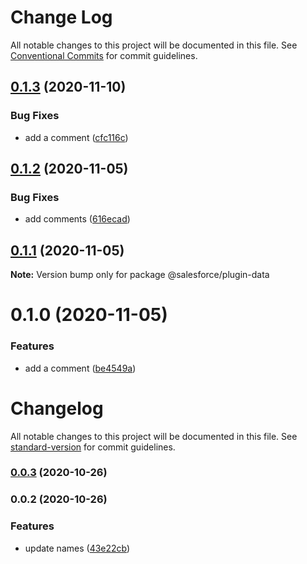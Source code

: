 # Change Log

All notable changes to this project will be documented in this file.
See [Conventional Commits](https://conventionalcommits.org) for commit guidelines.

## [0.1.3](https://github.com/salesforcecli/data/compare/@salesforce/plugin-data@0.1.2...@salesforce/plugin-data@0.1.3) (2020-11-10)


### Bug Fixes

* add a comment ([cfc116c](https://github.com/salesforcecli/data/commit/cfc116c20937bc0419ecc2a12489d93892ac7087))





## [0.1.2](https://github.com/salesforcecli/data/compare/@salesforce/plugin-data@0.1.1...@salesforce/plugin-data@0.1.2) (2020-11-05)


### Bug Fixes

* add comments ([616ecad](https://github.com/salesforcecli/data/commit/616ecad25894f46bc2fc25eb80d9f71bc60830b6))





## [0.1.1](https://github.com/salesforcecli/data/compare/@salesforce/plugin-data@0.1.0...@salesforce/plugin-data@0.1.1) (2020-11-05)

**Note:** Version bump only for package @salesforce/plugin-data





# 0.1.0 (2020-11-05)


### Features

* add a comment ([be4549a](https://github.com/salesforcecli/data/commit/be4549a670fe9f887855d68c4e3d7157629bd82b))





# Changelog

All notable changes to this project will be documented in this file. See [standard-version](https://github.com/conventional-changelog/standard-version) for commit guidelines.

### [0.0.3](https://github.com/salesforcecli/data/compare/@salesforce/plugin-data@0.0.2...@salesforce/plugin-data@0.0.3) (2020-10-26)

### 0.0.2 (2020-10-26)


### Features

* update names ([43e22cb](https://github.com/salesforcecli/data/commit/43e22cb0b8a90b2d7a3c07e2eaa890eea2d6cfe2))
